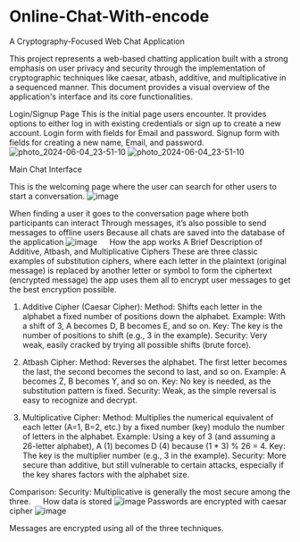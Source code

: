 # Online-Chat-With-encode
A Cryptography-Focused Web Chat Application

This project represents a web-based chatting application built with a strong emphasis on user privacy and security through the implementation of cryptographic techniques like caesar, atbash, additive, and multiplicative in a sequenced manner. 
This document provides a visual overview of the application's interface and its core functionalities. 

Login/Signup Page
This is the initial page users encounter. It provides options to either log in with existing credentials or sign up to create a new account.
Login form with fields for Email and password.
Signup form with fields for creating a new name, Email, and password.
![photo_2024-06-04_23-51-10](https://github.com/alisafaa123/Online-Chat-With-encode/assets/147799521/a5694278-d57d-40f0-965c-7609d655b49e)
![photo_2024-06-04_23-51-10](https://github.com/alisafaa123/Online-Chat-With-encode/assets/147799521/9fab78d7-342c-476f-b96c-bc1bd45ab7fa)

Main Chat Interface

This is the welcoming page where the user can search for other users to start a conversation.
![image](https://github.com/alisafaa123/Online-Chat-With-encode/assets/147799521/d840886f-da80-455f-9c42-5f9568f44049)
 


When finding a user it goes to the conversation page where both participants can interact 
Through messages, it’s also possible to send messages to offline users 
Because all chats are saved into the database of the application 
![image](https://github.com/alisafaa123/Online-Chat-With-encode/assets/147799521/ceb5ddfa-b6a3-4b7f-8c96-371288f2d6f5)
  
How the app works
A Brief Description of Additive, Atbash, and Multiplicative Ciphers
These are three classic examples of substitution ciphers, where each letter in the plaintext (original message) is replaced by another letter or symbol to form the ciphertext (encrypted message) the app uses them all to encrypt user messages to get the best encryption possible.

1. Additive Cipher (Caesar Cipher): Method: Shifts each letter in the alphabet a fixed number of positions down the alphabet.
Example: With a shift of 3, A becomes D, B becomes E, and so on.
Key: The key is the number of positions to shift (e.g., 3 in the example).
Security: Very weak, easily cracked by trying all possible shifts (brute force).

2. Atbash Cipher: Method: Reverses the alphabet. The first letter becomes the last, the second becomes the second to last, and so on.
Example: A becomes Z, B becomes Y, and so on.
Key: No key is needed, as the substitution pattern is fixed.
Security: Weak, as the simple reversal is easy to recognize and decrypt.

3. Multiplicative Cipher: Method: Multiplies the numerical equivalent of each letter (A=1, B=2, etc.) by a fixed number (key) modulo the number of letters in the alphabet.
Example: Using a key of 3 (and assuming a 26-letter alphabet), A (1) becomes D (4) because (1 * 3) % 26 = 4.
Key: The key is the multiplier number (e.g., 3 in the example).
Security: More secure than additive, but still vulnerable to certain attacks, especially if the key shares factors with the alphabet size.

Comparison: Security: Multiplicative is generally the most secure among the three.
 
How data is stored
![image](https://github.com/alisafaa123/Online-Chat-With-encode/assets/147799521/4b80a130-0b59-4e96-80f9-ccfbc1d8984b)
Passwords are encrypted with caesar cipher
 ![image](https://github.com/alisafaa123/Online-Chat-With-encode/assets/147799521/8c34cd39-6ccc-400f-98b5-c33018f9fcad) 



Messages are encrypted using all of the three techniques.
 


